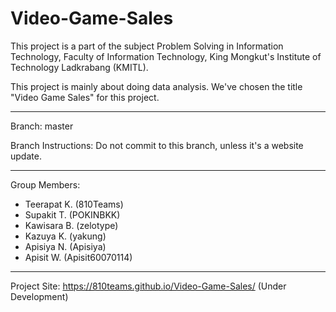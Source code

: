# Video-Game-Sales
This project is a part of the subject Problem Solving in Information Technology, Faculty of Information Technology, King Mongkut's Institute of Technology Ladkrabang (KMITL).

This project is mainly about doing data analysis. We've chosen the title "Video Game Sales" for this project.

___

Branch: master

Branch Instructions: Do not commit to this branch, unless it's a website update.

___

Group Members:
- Teerapat K. (810Teams)
- Supakit T. (POKINBKK)
- Kawisara B. (zelotype)
- Kazuya K. (yakung)
- Apisiya N. (Apisiya)
- Apisit W. (Apisit60070114)

___

Project Site: https://810teams.github.io/Video-Game-Sales/ (Under Development)
